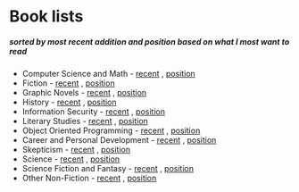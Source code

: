 # Book lists
#####  sorted by most recent addition and position based on what I most want to read

* Computer Science and Math - [recent](https://www.goodreads.com/review/list/70978102-jack?shelf=cs-math-to-read&utm_medium=api&utm_source=custom_widget) , [position](https://www.goodreads.com/review/list/70978102-jack?shelf=cs-math-to-read&utm_medium=api&utm_source=custom_widget)
* Fiction - [recent]() , [position]()
* Graphic Novels - [recent]() , [position]()
* History - [recent]() , [position]()
* Information Security - [recent]() , [position]()
* Literary Studies - [recent]() , [position]()
* Object Oriented Programming - [recent]() , [position]()
* Career and Personal Development - [recent]() , [position]()
* Skepticism - [recent]() , [position]()
* Science - [recent]() , [position]()
* Science Fiction and Fantasy - [recent]() , [position]()
* Other Non-Fiction - [recent]() , [position]()
